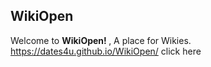 ## WikiOpen
Welcome to <b> WikiOpen! </b> , A place for Wikies.
<br>
https://dates4u.github.io/WikiOpen/ click here
